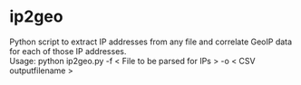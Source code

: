 # ip2geo
Python script to extract IP addresses from any file and correlate GeoIP data for each of those IP addresses.
<br>Usage:  python ip2geo.py -f < File to be parsed for IPs > -o < CSV outputfilename > </br>
